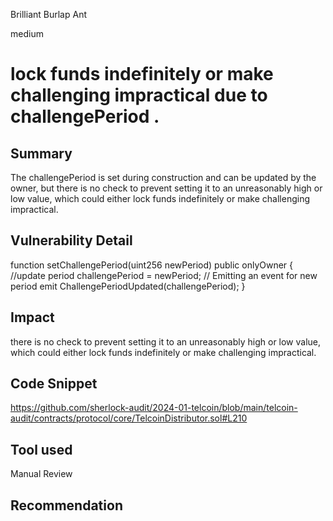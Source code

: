 Brilliant Burlap Ant

medium

# lock funds indefinitely or make challenging impractical due to challengePeriod .

## Summary
The challengePeriod is set during construction and can be updated by the owner, but there is no check to prevent setting it to an unreasonably high or low value, which could either lock funds indefinitely or make challenging impractical.

## Vulnerability Detail
 function setChallengePeriod(uint256 newPeriod) public onlyOwner {
        //update period
        challengePeriod = newPeriod;
        // Emitting an event for new period
        emit ChallengePeriodUpdated(challengePeriod);
    }
## Impact
there is no check to prevent setting it to an unreasonably high or low value, which could either lock funds indefinitely or make challenging impractical.
## Code Snippet
https://github.com/sherlock-audit/2024-01-telcoin/blob/main/telcoin-audit/contracts/protocol/core/TelcoinDistributor.sol#L210
## Tool used

Manual Review

## Recommendation
